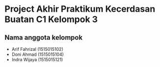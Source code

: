 # Project Akhir Praktikum Kecerdasan Buatan C1 Kelompok 3

## Nama anggota kelompok
* Arif Fahrizal (1515015102)
* Doni Ahmad	(1515015104)
* Indra Wijaya	(1515015121)